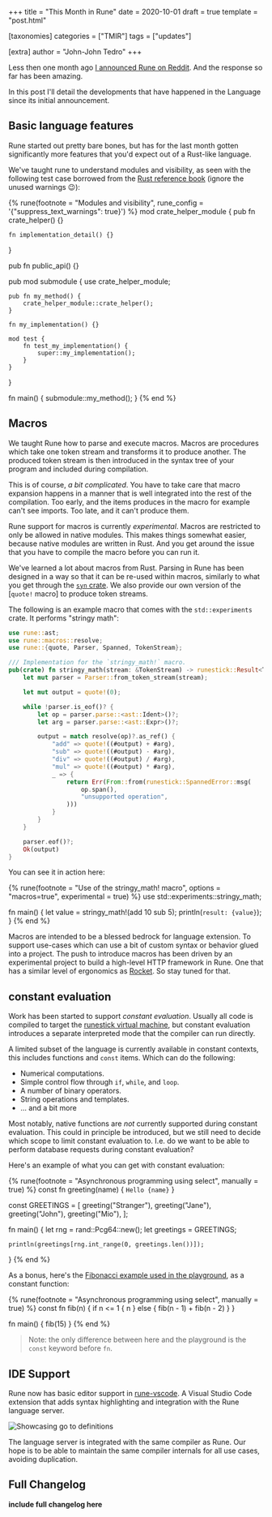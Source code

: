 +++
title = "This Month in Rune"
date = 2020-10-01
draft = true
template = "post.html"

[taxonomies]
categories = ["TMIR"]
tags = ["updates"]

[extra]
author = "John-John Tedro"
+++

Less then one month ago [I announced Rune on Reddit]. And the response so far
has been amazing.

In this post I'll detail the developments that have happened in the Language
since its initial announcement.

[I announced Rune on Reddit]: https://www.reddit.com/r/rust/comments/in67d3/introducing_rune_a_new_stackbased_dynamic/

<!-- more -->

## Basic language features

Rune started out pretty bare bones, but has for the last month gotten
significantly more features that you'd expect out of a Rust-like language.

We've taught rune to understand modules and visibility, as seen with the
following test case borrowed from the [Rust reference book] (ignore the unused warnings 😉):

{% rune(footnote = "Modules and visibility", rune_config = '{"suppress_text_warnings": true}') %}
mod crate_helper_module {
    pub fn crate_helper() {}

    fn implementation_detail() {}
}

pub fn public_api() {}

pub mod submodule {
    use crate_helper_module;

    pub fn my_method() {
        crate_helper_module::crate_helper();
    }

    fn my_implementation() {}

    mod test {
        fn test_my_implementation() {
            super::my_implementation();
        }
    }
}

fn main() {
    submodule::my_method();
}
{% end %}

[Rust reference book]: https://doc.rust-lang.org/reference/visibility-and-privacy.html

## Macros

We taught Rune how to parse and execute macros. Macros are procedures which take
one token stream and transforms it to produce another. The produced token stream
is then introduced in the syntax tree of your program and included during
compilation.

This is of course, *a bit complicated*. You have to take care that macro
expansion happens in a manner that is well integrated into the rest of the
compilation. Too early, and the items produces in the macro for example can't
see imports. Too late, and it can't produce them.

Rune support for macros is currently *experimental*. Macros are restricted to
only be allowed in native modules. This makes things somewhat easier, because
native modules are written in Rust. And you get around the issue that you have
to compile the macro before you can run it.

We've learned a lot about macros from Rust. Parsing in Rune has been designed in
a way so that it can be re-used within macros, similarly to what you get through
the [`syn` crate]. We also provide our own version of the [`quote!` macro] to
produce token streams.

The following is an example macro that comes with the `std::experiments` crate.
It performs "stringy math":

```rust
use rune::ast;
use rune::macros::resolve;
use rune::{quote, Parser, Spanned, TokenStream};

/// Implementation for the `stringy_math!` macro.
pub(crate) fn stringy_math(stream: &TokenStream) -> runestick::Result<TokenStream> {
    let mut parser = Parser::from_token_stream(stream);

    let mut output = quote!(0);

    while !parser.is_eof()? {
        let op = parser.parse::<ast::Ident>()?;
        let arg = parser.parse::<ast::Expr>()?;

        output = match resolve(op)?.as_ref() {
            "add" => quote!((#output) + #arg),
            "sub" => quote!((#output) - #arg),
            "div" => quote!((#output) / #arg),
            "mul" => quote!((#output) * #arg),
            _ => {
                return Err(From::from(runestick::SpannedError::msg(
                    op.span(),
                    "unsupported operation",
                )))
            }
        }
    }

    parser.eof()?;
    Ok(output)
}
```

You can see it in action here:

{% rune(footnote = "Use of the stringy_math! macro", options = "macros=true", experimental = true) %}
use std::experiments::stringy_math;

fn main() {
    let value = stringy_math!(add 10 sub 5);
    println(`result: {value}`);
}
{% end %}

Macros are intended to be a blessed bedrock for language extension. To support
use-cases which can use a bit of custom syntax or behavior glued into a project.
The push to introduce macros has been driven by an experimental project to build
a high-level HTTP framework in Rune. One that has a similar level of ergonomics
as [Rocket]. So stay tuned for that.

[`rune-experimental` crate]: https://docs.rs/rune-experimental
[`syn` crate]: https://docs.rs/syn/1
[`quote` macro]: https://docs.rs/quote/1
[Rocket]: https://rocket.rs

## constant evaluation

Work has been started to support *constant evaluation*. Usually all code is
compiled to target the [runestick virtual machine], but constant evaluation
introduces a separate interpreted mode that the compiler can run directly.

A limited subset of the language is currently available in constant contexts,
this includes functions and `const` items. Which can do the following:

* Numerical computations.
* Simple control flow through `if`, `while`, and `loop`.
* A number of binary operators.
* String operations and templates.
* ... and a bit more

Most notably, native functions are *not* currently supported during constant
evaluation. This could in principle be introduced, but we still need to decide
which scope to limit constant evaluation to. I.e. do we want to be able to
perform database requests during constant evaluation?

Here's an example of what you can get with constant evaluation:

{% rune(footnote = "Asynchronous programming using select", manually = true) %}
const fn greeting(name) {
    `Hello {name}`
}

const GREETINGS = [
    greeting("Stranger"),
    greeting("Jane"),
    greeting("John"),
    greeting("Mio"),
];

fn main() {
    let rng = rand::Pcg64::new();
    let greetings = GREETINGS;

	println(greetings[rng.int_range(0, greetings.len())]);
}
{% end %}

As a bonus, here's the [Fibonacci example used in the playground], as a constant
function:

{% rune(footnote = "Asynchronous programming using select", manually = true) %}
const fn fib(n) {
    if n <= 1 {
        n
    } else {
        fib(n - 1) + fib(n - 2)
    }
}

fn main() {
    fib(15)
}
{% end %}

> Note: the only difference between here and the playground is the `const`
> keyword before `fn`.

[Fibonacci example used in the playground]: https://rune-rs.github.io/play/
[runestick virtual machine]: https://docs.rs/runestick/0

## IDE Support

Rune now has basic editor support in [rune-vscode]. A Visual Studio Code
extension that adds syntax highlighting and integration with the Rune language
server.

[rune-vscode]: https://marketplace.visualstudio.com/items?itemName=udoprog.rune-vscode

![Showcasing go to definitions](https://user-images.githubusercontent.com/111092/93017349-32a28f00-f5c8-11ea-9301-5fcb586c89c8.gif)

The language server is integrated with the same compiler as Rune. Our hope is to
be able to maintain the same compiler internals for all use cases, avoiding
duplication.

## Full Changelog

**include full changelog here**
